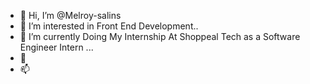 - 👋 Hi, I’m @Melroy-salins
- 👀 I’m interested in  Front End Development..
- 🌱 I’m currently Doing My Internship At Shoppeal Tech as a Software Engineer Intern ...
- 💞️
- 📫

<!---
Melroy-salins/Melroy-salins is a ✨ special ✨ repository because its `README.md` (this file) appears on your GitHub profile.
You can click the Preview link to take a look at your changes.
--->
